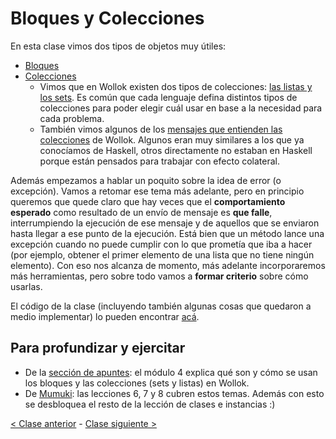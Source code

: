 # Bloques y Colecciones

En esta clase vimos dos tipos de objetos muy útiles:
- [Bloques](http://wiki.uqbar.org/wiki/articles/bloques.html)
- [Colecciones](http://wiki.uqbar.org/wiki/articles/intro-a-colecciones.html)
  - Vimos que en Wollok existen dos tipos de colecciones: [las listas y los sets](http://wiki.uqbar.org/wiki/articles/sabores-de-colecciones.html). Es común que cada lenguaje defina distintos tipos de colecciones para poder elegir cuál usar en base a la necesidad para cada problema.
  - También vimos algunos de los [mensajes que entienden las colecciones](http://wiki.uqbar.org/wiki/articles/mensajes-de-colecciones.html) de Wollok. Algunos eran muy similares a los que ya conocíamos de Haskell, otros directamente no estaban en Haskell porque están pensados para trabajar con efecto colateral.
  
Además empezamos a hablar un poquito sobre la idea de error (o excepción). Vamos a retomar ese tema más adelante, pero en principio queremos que quede claro que hay veces que el **comportamiento esperado** como resultado de un envío de mensaje es **que falle**, interrumpiendo la ejecución de ese mensaje y de aquellos que se enviaron hasta llegar a ese punto de la ejecución. Está bien que un método lance una excepción cuando no puede cumplir con lo que prometía que iba a hacer (por ejemplo, obtener el primer elemento de una lista que no tiene ningún elemento). Con eso nos alcanza de momento, más adelante incorporaremos más herramientas, pero sobre todo vamos a **formar criterio** sobre cómo usarlas.

El código de la clase (incluyendo también algunas cosas que quedaron a medio implementar) lo pueden encontrar [acá](https://github.com/pdep-mit/ejemplos-de-clase-wollok/tree/master/ejemplos-de-clase/src/clase04).

## Para profundizar y ejercitar

- De la [sección de apuntes](http://www.pdep.com.ar/material/apuntes): el módulo 4 explica qué son y cómo se usan los bloques y las colecciones (sets y listas) en Wollok.
- De [Mumuki](https://wollok.mumuki.io/chapters/31-programacion-con-objetos): las lecciones 6, 7 y 8 cubren estos temas. Además con esto se desbloquea el resto de la lección de clases e instancias :)

[< Clase anterior](https://github.com/pdep-mit/bitacora-de-clase/blob/master/clase-19.md) - [Clase siguiente >](https://github.com/pdep-mit/bitacora-de-clase/blob/master/clase-21.md)
